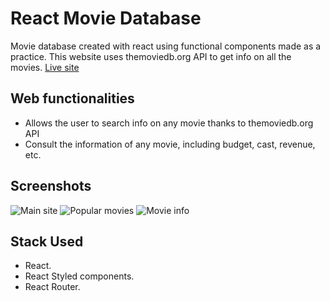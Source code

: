 # React Movie Database
Movie database created with react using functional components made as a practice. This website uses themoviedb.org API to get info on all the movies. 
[Live site](https://vibrant-hoover-7eb9f6.netlify.app/)

## Web functionalities

- Allows the user to search info on any movie thanks to themoviedb.org API
- Consult the information of any movie, including budget, cast, revenue, etc.

## Screenshots

![Main site](/screenshots/screenshot1.png "Title")
![Popular movies](/screenshots/screenshot2.png "Title")
![Movie info](/screenshots/screenshot2.png "Title")

## Stack Used

- React.
- React Styled components.
- React Router.
